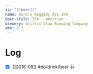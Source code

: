 ```yaml
---
is: "[[beer]]"
name: Norm's Raggedy Ass IPA
beer-style: IPA - American
brewery: Griffin Claw Brewing Company
abv: 7.2
---
```

# Log
- [x] [[2016-08]] #do/drink/beer 👍
